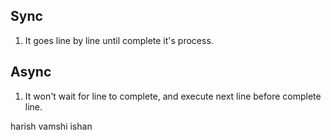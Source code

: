 ## Sync

1. It goes line by line until complete it's process.

## Async

1. It won't wait for line to complete, and execute next line before complete line.




harish 
vamshi
ishan
